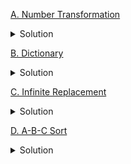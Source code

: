[A. Number Transformation](https://codeforces.com/contest/1674/problem/A)


<details><summary>Solution</summary>

![](https://github.com/archishmanghos/code-images/blob/master/Codeforces/786/A.png)

</details>



[B. Dictionary](https://codeforces.com/contest/1674/problem/B)


<details><summary>Solution</summary>

![](https://github.com/archishmanghos/code-images/blob/master/Codeforces/786/B.png)

</details>



[C. Infinite Replacement](https://codeforces.com/contest/1674/problem/C)


<details><summary>Solution</summary>

![](https://github.com/archishmanghos/code-images/blob/master/Codeforces/786/C.png)

</details>



[D. A-B-C Sort](https://codeforces.com/contest/1674/problem/D)


<details><summary>Solution</summary>

![](https://github.com/archishmanghos/code-images/blob/master/Codeforces/786/D.png)

</details>